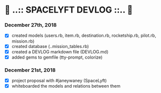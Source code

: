 # :rocket: ..:: SPACELYFT DEVLOG ::.. :rocket:


### December 27th, 2018
- [x] created models (users.rb, item.rb, destination.rb, rocketship.rb, pilot.rb, mission.rb)
- [x] created database (..mission_tables.rb)
- [x] created a DEVLOG markdown file (DEVLOG.md)
- [x] added gems to gemfile (tty-prompt, colorize)

### December 21st, 2018
- [x] project proposal with #janeywaney (SpaceLyft)
- [x] whiteboarded the models and relations between them
